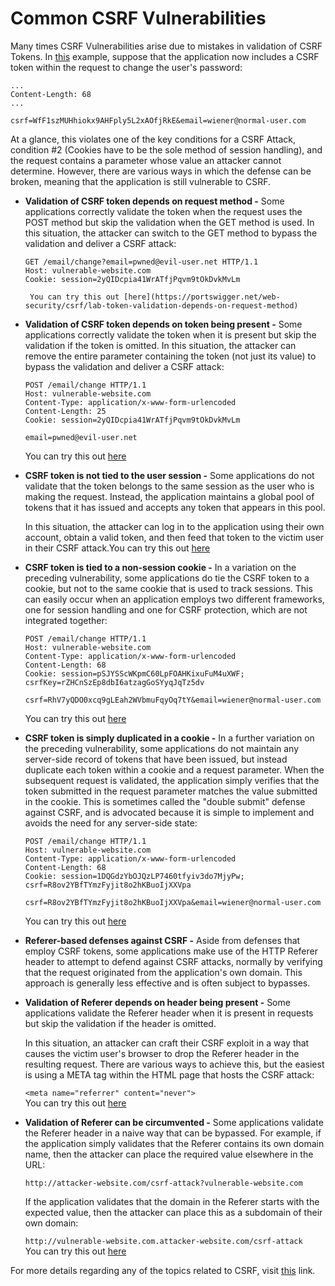 # Common CSRF Vulnerabilities                                                   
                                                                                
Many times CSRF Vulnerabilities arise due to mistakes in validation of CSRF Tokens.
In [this](https://github.com/gurnoor6/csec/blob/master/csrf.md#how-does-csrf-work) example, suppose that the application now includes a CSRF token within the request to change the user's password:
                                                                                
```                                                                             
...                                                                             
Content-Length: 68                                                              
...                                                                             
                                                                                
csrf=WfF1szMUHhiokx9AHFply5L2xAOfjRkE&email=wiener@normal-user.com              
```                                                                             
                                                                                
At a glance, this violates one of the key conditions for a CSRF Attack, condition #2 (Cookies have to be the sole method of session handling), and the request contains a parameter whose value an attacker cannot determine. However, there are various ways in which the defense can be broken, meaning that the application is still vulnerable to CSRF. 
                                                                                
* **Validation of CSRF token depends on request method -** Some applications correctly validate the token when the request uses the POST method but skip the validation when the GET method is used. In this situation, the attacker can switch to the GET method to bypass the validation and deliver a CSRF attack: 
	```                                                                             
	GET /email/change?email=pwned@evil-user.net HTTP/1.1                            
	Host: vulnerable-website.com                                                    
	Cookie: session=2yQIDcpia41WrATfjPqvm9tOkDvkMvLm                                
	```                                                                             
	   You can try this out [here](https://portswigger.net/web-security/csrf/lab-token-validation-depends-on-request-method)
                                                                                
* **Validation of CSRF token depends on token being present -** Some applications correctly validate the token when it is present but skip the validation if the token is omitted. In this situation, the attacker can remove the entire parameter containing the token (not just its value) to bypass the validation and deliver a CSRF attack:
                                                                                
	```                                                                             
	POST /email/change HTTP/1.1                                                     
	Host: vulnerable-website.com                                                    
	Content-Type: application/x-www-form-urlencoded                                 
	Content-Length: 25                                                              
	Cookie: session=2yQIDcpia41WrATfjPqvm9tOkDvkMvLm                                
                                                                                
	email=pwned@evil-user.net                                                       
	```                                                                             
	You can try this out [here](https://portswigger.net/web-security/csrf/lab-token-validation-depends-on-token-being-present)
                                                                                
* **CSRF token is not tied to the user session -** Some applications do not validate that the token belongs to the same session as the user who is making the request. Instead, the application maintains a global pool of tokens that it has issued and accepts any token that appears in this pool.
                                                                                
	In this situation, the attacker can log in to the application using their own account, obtain a valid token, and then feed that token to the victim user in their CSRF attack.You can try this out [here](https://portswigger.net/web-security/csrf/lab-token-not-tied-to-user-session)
                                                                                
* **CSRF token is tied to a non-session cookie -** In a variation on the preceding vulnerability, some applications do tie the CSRF token to a cookie, but not to the same cookie that is used to track sessions. This can easily occur when an application employs two different frameworks, one for session handling and one for CSRF protection, which are not integrated together:
                                                                                
	```                                                                             
	POST /email/change HTTP/1.1                                                     
	Host: vulnerable-website.com                                                    
	Content-Type: application/x-www-form-urlencoded                                 
	Content-Length: 68                                                              
	Cookie: session=pSJYSScWKpmC60LpFOAHKixuFuM4uXWF; csrfKey=rZHCnSzEp8dbI6atzagGoSYyqJqTz5dv
	                                                                                
	csrf=RhV7yQDO0xcq9gLEah2WVbmuFqyOq7tY&email=wiener@normal-user.com              
	```                                                                             
	You can try this out [here](https://portswigger.net/web-security/csrf/lab-token-tied-to-non-session-cookie)
                                                                                
* **CSRF token is simply duplicated in a cookie -** In a further variation on the preceding vulnerability, some applications do not maintain any server-side record of tokens that have been issued, but instead duplicate each token within a cookie and a request parameter. When the subsequent request is validated, the application simply verifies that the token submitted in the request parameter matches the value submitted in the cookie. This is sometimes called the "double submit" defense against CSRF, and is advocated because it is simple to implement and avoids the need for any server-side state:
                                                                                
	```                                                                             
	POST /email/change HTTP/1.1                                                     
	Host: vulnerable-website.com                                                    
	Content-Type: application/x-www-form-urlencoded                                 
	Content-Length: 68                                                              
	Cookie: session=1DQGdzYbOJQzLP7460tfyiv3do7MjyPw; csrf=R8ov2YBfTYmzFyjit8o2hKBuoIjXXVpa
	                                                                                
	csrf=R8ov2YBfTYmzFyjit8o2hKBuoIjXXVpa&email=wiener@normal-user.com              
	```                                                                             
	You can try this out [here](https://portswigger.net/web-security/csrf/lab-token-duplicated-in-cookie)
                                                                                
* **Referer-based defenses against CSRF -** Aside from defenses that employ CSRF tokens, some applications make use of the HTTP Referer header to attempt to defend against CSRF attacks, normally by verifying that the request originated from the application's own domain. This approach is generally less effective and is often subject to bypasses.
                                                                                
* **Validation of Referer depends on header being present -** Some applications validate the Referer header when it is present in requests but skip the validation if the header is omitted.
                                                                                
	In this situation, an attacker can craft their CSRF exploit in a way that causes the victim user's browser to drop the Referer header in the resulting request. There are various ways to achieve this, but the easiest is using a META tag within the HTML page that hosts the CSRF attack:
                                                                                
	`<meta name="referrer" content="never">`                                        
	You can try this out [here](https://portswigger.net/web-security/csrf/lab-referer-validation-depends-on-header-being-present)
                                                                                
* **Validation of Referer can be circumvented -** Some applications validate the Referer header in a naive way that can be bypassed. For example, if the application simply validates that the Referer contains its own domain name, then the attacker can place the required value elsewhere in the URL:
                                                                                
	`http://attacker-website.com/csrf-attack?vulnerable-website.com`                
                                                                                
	If the application validates that the domain in the Referer starts with the expected value, then the attacker can place this as a subdomain of their own domain:
                                                                                
	`http://vulnerable-website.com.attacker-website.com/csrf-attack`                
	You can try this out [here](https://portswigger.net/web-security/csrf/lab-referer-validation-broken)

For more details regarding any of the topics related to CSRF, visit [this](https://portswigger.net/web-security/csrf) link.
